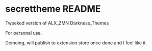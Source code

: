 # secrettheme README

Tweeked version of ALX_ZMN Darkness_Themes

For personal use.

Demoing, will publish to extension store once done 
and I feel like it.

